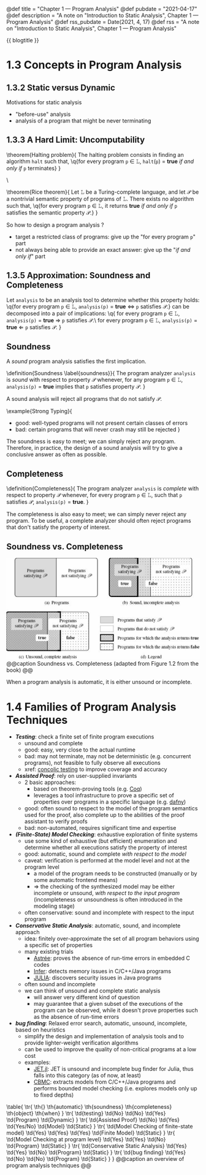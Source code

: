 @def title       = "Chapter 1 — Program Analysis"
@def pubdate     = "2021-04-17"
@def description = "A note on \"Introduction to Static Analysis\", Chapter 1 — Program Analysis"
@def rss_pubdate = Date(2021, 4, 17)
@def rss         = "A note on \"Introduction to Static Analysis\", Chapter 1 — Program Analysis"

{{ blogtitle }}

# 1.3 Concepts in Program Analysis

## 1.3.2 Static versus Dynamic

Motivations for static analysis
- "before-use" analysis
- analysis of a program that might be never terminating

## 1.3.3 A Hard Limit: Uncomputability

\theorem{Halting problem}{
  The halting problem consists in finding an algorithm `halt` such that,
  \q{for every program `p` ∈ 𝙻, `halt`(`p`) = **true** _if and only if_ `p` terminates}
}

\\

\theorem{Rice theorem}{
  Let 𝙻 be a Turing-complete language, and let 𝒫 be a nontrivial semantic property of programs of 𝙻. There exists no algorithm such that,
  \q{for every program `p` ∈ 𝙻, it returns **true** _if and only if_ `p` satisfies the semantic property 𝒫.}
}

So how to design a program analysis ?
- target a restricted class of programs: give up the "for every program `p`" part
- not always being able to provide an exact answer: give up the "_if and only if_" part

## 1.3.5 Approximation: Soundness and Completeness

Let `analysis` to be an analysis tool to determine whether this property holds:
\q{for every program `p` ∈ 𝙻, `analysis(p)` = **true** ⇔ `p` satisfies 𝒫.}
can be decomposed into a pair of implications:
\q{
for every program `p` ∈ 𝙻, `analysis(p)` = **true** ⇒ `p` satisfies 𝒫.\\
for every program `p` ∈ 𝙻, `analysis(p)` = **true** ⇐ `p` satisfies 𝒫.
}

## Soundness

A _sound_ program analysis satisfies the first implication.

\definition{Soundness \label{soundness}}{
  The program analyzer `analysis` is _sound_ with respect to property 𝒫 whenever, for any program `p` ∈ 𝙻,
  `analysis(p)` = **true** implies that `p` satisfies property 𝒫.
}

A sound analysis will reject all programs that do not satisfy 𝒫.

\example{Strong Typing}{
- good: well-typed programs will not present certain classes of errors
- bad: certain programs that will never crash may still be rejected
}

The soundness is easy to meet; we can simply reject any program.
Therefore, in practice, the design of a sound analysis will try to give a conclusive answer as often as possible.

## Completeness

\definition{Completeness}{
  The program analyzer `analysis` is _complete_ with respect to property 𝒫 whenever, for every program `p` ∈ 𝙻,
  such that `p` satisfies 𝒫, `analysis(p)` = **true**.
}

The completeness is also easy to meet; we can simply never reject any program.
To be useful, a complete analyzer should often reject programs that don't satisfy the property of interest.

## Soundness vs. Completeness

![soundness-vs-completeness](./assets/soundness-vs-completeness.png)
@@caption Soundness vs. Completeness (adapted from Figure 1.2 from the book) @@

When a program analysis is automatic, it is either unsound or incomplete.

# 1.4 Families of Program Analysis Techniques

- _**Testing**_: check a finite set of finite program executions
  * unsound and complete
  * good: easy, very close to the actual runtime
  * bad: may not terminate, may not be deterministic (e.g. concurrent programs), not feasible to fully observe all executions
  * xref: [concolic testing](https://en.wikipedia.org/wiki/Concolic_testing) to improve coverage and accuracy
- _**Assisted Proof**_: rely on user-supplied invariants
  * 2 basic approaches:
    + based on theorem-proving tools (e.g. [Coq](https://coq.inria.fr/))
    + leverages a tool infrastructure to prove a specific set of properties over programs in a specific language (e.g. [dafny](https://github.com/dafny-lang/dafny))
  * good: often sound to respect to the model of the program semantics used for the proof, also complete up to the abilities of the proof assistant to verify proofs
  * bad: non-automated, requires significant time and expertise
- _**(Finite-State) Model Checking**_: exhaustive exploration of finite systems
  * use some kind of exhaustive (but efficient) enumeration and determine whether all executions satisfy the property of interest
  * good: automatic, sound and complete _with respect to the model_
  * caveat: verification is performed at the model level and not at the program level
    + a model of the program needs to be constructed (manually or by some automatic frontend means)
    + => the checking of the synthesized model may be either incomplete or unsound, _with respect to the input program_ (incompleteness or unsoundness is often introduced in the modeling stage)
  * often conservative: sound and incomplete with respect to the input program
- _**Conservative Static Analysis**_: automatic, sound, and incomplete approach
  * idea: finitely over-approximate the set of all program behaviors using a specific set of properties
  * many existing trials
    + [Astrée](https://www.absint.com/astree/index.htm): proves the absence of run-time errors in embedded C codes
    + [Infer](https://github.com/facebook/infer): detects memory issues in C/C++/Java programs
    + [JULIA](https://www.verifysoft.com/en_julia_static_analyzer.html): discovers security issues in Java programs
  * often sound and incomplete
  * we can think of unsound and complete static analysis
    + will answer very different kind of question
    + may guarantee that a given subset of the executions of the program can be observed, while it doesn't prove properties such as the absence of run-time errors
- _**bug finding**_: Relaxed error search, automatic, unsound, incomplete, based on heuristics
  * simplify the design and implementation of analysis tools and to provide lighter-weight verification algorithms
  * can be used to improve the quality of non-critical programs at a low cost
  * examples:
    + [JET.jl](https://github.com/aviatesk/JET.jl): JET is unsound and incomplete bug finder for Julia, thus falls into this category (as of now, at least)
    + [CBMC](https://www.cprover.org/cbmc/): extracts models from C/C++/Java programs and performs bounded model checking (i.e. explores models only up to fixed depths)

\table{
\tr{ \th{} \th{automatic} \th{soundness} \th{completeness} \th{object} \th{when} }
\tr{ \td{testing} \td{No} \td{No} \td{Yes} \td{Program} \td{Dynamic} }
\tr{ \td{Assisted Proof} \td{No} \td{Yes} \td{Yes/No} \td{Model} \td{Static} }
\tr{ \td{Model Checking of finite-state model} \td{Yes} \td{Yes} \td{Yes} \td{Finite Model} \td{Static} }
\tr{ \td{Model Checking at program level} \td{Yes} \td{Yes} \td{No} \td{Program} \td{Static} }
\tr{ \td{Conservative Static Analysis} \td{Yes} \td{Yes} \td{No} \td{Program} \td{Static} }
\tr{ \td{bug finding} \td{Yes} \td{No} \td{No} \td{Program} \td{Static} }
}
@@caption an overview of program analysis techniques @@
